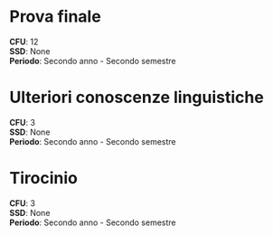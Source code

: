 # Prova finale

**CFU**: 12 <br> 
**SSD**: None <br> 
**Periodo**: Secondo anno - Secondo semestre <br>

# Ulteriori conoscenze linguistiche

**CFU**: 3 <br> 
**SSD**: None <br> 
**Periodo**: Secondo anno - Secondo semestre <br>

# Tirocinio

**CFU**: 3 <br> 
**SSD**: None <br> 
**Periodo**: Secondo anno - Secondo semestre <br>